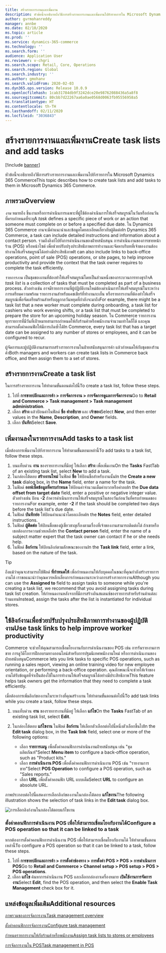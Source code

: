 ```yaml
---
title: สร้างรายการงานและเพิ่มงาน
description: หัวข้อนี้จะอธิบายถึงวิธีการสร้างรายการงานและเพิ่มงานไปยังรายการใน Microsoft Dynamics 365 Commerce
author: gvrmohanreddy
manager: annbe
ms.date: 02/10/2020
ms.topic: article
ms.prod: ''
ms.service: dynamics-365-commerce
ms.technology: ''
ms.search.form: ''
audience: Application User
ms.reviewer: v-chgri
ms.search.scope: Retail, Core, Operations
ms.search.region: Global
ms.search.industry: ''
ms.author: gmohanv
ms.search.validFrom: 2020-02-03
ms.dyn365.ops.version: Release 10.0.9
ms.openlocfilehash: 1cab31784db9f3242dce20e98762088436a5a8f8
ms.sourcegitcommit: 80cbb7d22267aa6a0ae0568d0063fb95556958a5
ms.translationtype: HT
ms.contentlocale: th-TH
ms.lasthandoff: 02/11/2020
ms.locfileid: "3036843"
---
```

# <a name="create-task-lists-and-add-tasks"></a><span data-ttu-id="352cf-103">สร้างรายการงานและเพิ่มงาน</span><span class="sxs-lookup"><span data-stu-id="352cf-103">Create task lists and add tasks</span></span>

[!include [banner](includes/banner.md)]

<span data-ttu-id="352cf-104">หัวข้อนี้จะอธิบายถึงวิธีการสร้างรายการงานและเพิ่มงานไปยังรายการใน Microsoft Dynamics 365 Commerce</span><span class="sxs-lookup"><span data-stu-id="352cf-104">This topic describes how to create task lists and add tasks to them in Microsoft Dynamics 365 Commerce.</span></span>

## <a name="overview"></a><span data-ttu-id="352cf-105">ภาพรวม</span><span class="sxs-lookup"><span data-stu-id="352cf-105">Overview</span></span>

<span data-ttu-id="352cf-106">*งาน* หมายถึง ชิ้นงานหรือการดำเนินการเฉพาะที่ผู้ใช้ต้องดำเนินการให้เสร็จสมบูรณ์ในวันหรือก่อนวันที่ครบกำหนดที่ระบุ</span><span class="sxs-lookup"><span data-stu-id="352cf-106">A *task* defines a specific piece of work or an action that someone must complete on or before a specified due date.</span></span> <span data-ttu-id="352cf-107">ใน Dynamics 365 Commerce งานจะมีคำแนะนำและข้อมูลโดยละเอียดเกี่ยวกับผู้ติดต่อ</span><span class="sxs-lookup"><span data-stu-id="352cf-107">In Dynamics 365 Commerce, a task can include detailed instructions and information about a contact person.</span></span> <span data-ttu-id="352cf-108">รวมถึงลิงก์ไปยังการดำเนินงานของฝ่ายสนับสนุน การดำเนินงานของการขายหน้าร้าน (POS) หรือหน้าไซต์ เพื่อช่วยปรับปรุงประสิทธิภาพการทำงานและจัดหาบริบทที่เจ้าของงานต้องทำงานให้เสร็จสมบูรณ์ได้อย่างมีประสิทธิภาพ</span><span class="sxs-lookup"><span data-stu-id="352cf-108">It can also include links to back-office operations, point of sale (POS) operations, or site pages, to help improve productivity and provide the context that the task owner requires to complete the task efficiently.</span></span>

<span data-ttu-id="352cf-109">*รายการงาน* เป็นชุดของงานที่ต้องทำให้เสร็จสมบูรณ์โดยเป็นส่วนหนึ่งของกระบวนการทางธุรกิจ</span><span class="sxs-lookup"><span data-stu-id="352cf-109">A *task list* is a collection of tasks that must be completed as part of a business process.</span></span> <span data-ttu-id="352cf-110">ตัวอย่างเช่น อาจมีรายการงานที่ผู้ปฏิบัติงานใหม่ต้องดำเนินการให้เสร็จสมบูรณ์ในระหว่างการเตรียมความพร้อม รายการงานสำหรับแคชเชียร์ที่ทำงานกะเย็น หรือรายการงานที่ต้องทำให้เสร็จสมบูรณ์เพื่อจัดเตรียมร้านสำหรับฤดูกาลวันหยุดที่กำลังจะมาถึง</span><span class="sxs-lookup"><span data-stu-id="352cf-110">For example, there might be a task list that a new worker must complete during onboarding, a task list for cashiers who work evening shifts, or a task list that must be completed to prepare the store for an upcoming holiday season.</span></span> <span data-ttu-id="352cf-111">ใน Commerce รายการงานทุกรายการที่มีวันที่เป้าหมายสามารถกำหนดให้กับร้านค้าหรือพนักงานจำนวนเท่าใดก็ได้ และคุณสามารถตั้งค่าคอนฟิกให้มีการเกิดซ้ำได้</span><span class="sxs-lookup"><span data-stu-id="352cf-111">In Commerce, every task list that has a target date can be assigned to any number of stores or employees, and it can be configured to recur.</span></span>

<span data-ttu-id="352cf-112">ผู้จัดการและผู้ปฏิบัติงานสามารถสร้างรายการงานในฝ่ายสนับสนุนการค้า แล้วกำหนดให้กับชุดของร้านค้า</span><span class="sxs-lookup"><span data-stu-id="352cf-112">Both managers and workers can create task lists in Commerce back office, and then assign them to a set of stores.</span></span>

## <a name="create-a-task-list"></a><span data-ttu-id="352cf-113">สร้างรายการงาน</span><span class="sxs-lookup"><span data-stu-id="352cf-113">Create a task list</span></span>

<span data-ttu-id="352cf-114">ในการสร้างรายการงาน ให้ทำตามขั้นตอนต่อไปนี้</span><span class="sxs-lookup"><span data-stu-id="352cf-114">To create a task list, follow these steps.</span></span>

1. <span data-ttu-id="352cf-115">ไปที่ **การขายปลีกและการค้า \> การจัดการงาน \> การจัดการดูแลการจัดการงาน**</span><span class="sxs-lookup"><span data-stu-id="352cf-115">Go to **Retail and Commerce \> Task management \> Task management administration**.</span></span>
1. <span data-ttu-id="352cf-116">เลือก **สร้าง** แล้วป้อนค่าในฟิลด์ **ชื่อ** **คำอธิบาย** และ **เจ้าของ**</span><span class="sxs-lookup"><span data-stu-id="352cf-116">Select **New**, and then enter values in the **Name**, **Description**, and **Owner** fields.</span></span>
1. <span data-ttu-id="352cf-117">เลือก **บันทึก**</span><span class="sxs-lookup"><span data-stu-id="352cf-117">Select **Save**.</span></span>

## <a name="add-tasks-to-a-task-list"></a><span data-ttu-id="352cf-118">เพิ่มงานลงในรายการงาน</span><span class="sxs-lookup"><span data-stu-id="352cf-118">Add tasks to a task list</span></span>

<span data-ttu-id="352cf-119">เมื่อต้องการเพิ่มงานไปยังรายการงาน ให้ทำตามขั้นตอนเหล่านี้</span><span class="sxs-lookup"><span data-stu-id="352cf-119">To add tasks to a task list, follow these steps.</span></span>
 
1. <span data-ttu-id="352cf-120">บนแท็บด่วน **งาน** ของรายการงานที่มีอยู่ ให้เลือก **สร้าง** เพื่อเพิ่มงาน</span><span class="sxs-lookup"><span data-stu-id="352cf-120">On the **Tasks** FastTab of an existing task list, select **New** to add a task.</span></span>
1. <span data-ttu-id="352cf-121">ในกล่องโต้ตอบ **สร้างงานใหม่** ในฟิลด์ **ชื่อ** ให้ป้อนชื่อสำหรับงานนั้น</span><span class="sxs-lookup"><span data-stu-id="352cf-121">In the **Create a new task** dialog box, in the **Name** field, enter a name for the task.</span></span>
1. <span data-ttu-id="352cf-122">ในฟิลด์ **ออฟเซ็ตข้อมูลที่ครบกำหนด** ให้ป้อนค่าจำนวนเต็มค่าบวกหรือค่าลบ</span><span class="sxs-lookup"><span data-stu-id="352cf-122">In the **Due data offset from target date** field, enter a positive or negative integer value.</span></span> <span data-ttu-id="352cf-123">ตัวอย่างเช่น ป้อน **-2** ถ้าควรดำเนินการงานให้เสร็จสมบูรณ์ในสองวันก่อนวันที่ครบกำหนดของรายการงาน</span><span class="sxs-lookup"><span data-stu-id="352cf-123">For example, enter **-2** if the task should be completed two days before the task list's due date.</span></span>
1. <span data-ttu-id="352cf-124">ในฟิลด์ **บันทึกย่อ** ให้ป้อนคำแนะนำโดยละเอียด</span><span class="sxs-lookup"><span data-stu-id="352cf-124">In the **Notes** field, enter detailed instructions.</span></span>
1. <span data-ttu-id="352cf-125">ในฟิลด์ **ผู้ติดต่อ** ให้ป้อนชื่อของผู้เชี่ยวชาญเรื่องตามเรื่องที่เจ้าของงานสามารถติดต่อได้ ถ้าเขาหรือเธอต้องการความช่วยเหลือ</span><span class="sxs-lookup"><span data-stu-id="352cf-125">In the **Contact person** field, enter the name of a subject matter expert that the task owner can contact if he or she needs help.</span></span>
1. <span data-ttu-id="352cf-126">ในฟิลด์ **ลิงก์งาน** ให้ป้อนลิงก์ตามลักษณะของงาน</span><span class="sxs-lookup"><span data-stu-id="352cf-126">In the **Task link** field, enter a link, based on the nature of the task.</span></span>

> [!TIP]
> <span data-ttu-id="352cf-127">ถึงแม้ว่าคุณจะสามารถใช้ฟิลด์ **ที่กำหนดให้** เพื่อกำหนดงานให้กับบุคคลในขณะที่คุณกำลังสร้างรายการงานได้ เราขอแนะนำว่าคุณควรหลีกเลี่ยงการกำหนดงานระหว่างการสร้างรายการงาน</span><span class="sxs-lookup"><span data-stu-id="352cf-127">Although you can use the **Assigned to** field to assign tasks to someone while you're creating a task list, we recommend that you avoid assigning tasks during task list creation.</span></span> <span data-ttu-id="352cf-128">ให้กำหนดงานหลังจากที่มีการสร้างอินสแตนซ์ของรายการสำหรับร้านค้าแต่ละร้านแทน</span><span class="sxs-lookup"><span data-stu-id="352cf-128">Instead, assign the tasks after the list is instantiated for individual stores.</span></span>

## <a name="use-task-links-to-help-improve-worker-productivity"></a><span data-ttu-id="352cf-129">ใช้ลิงก์งานเพื่อช่วยปรับปรุงประสิทธิภาพการทำงานของผู้ปฏิบัติงาน</span><span class="sxs-lookup"><span data-stu-id="352cf-129">Use task links to help improve worker productivity</span></span>

<span data-ttu-id="352cf-130">Commerce จะช่วยให้คุณสามารถเชื่อมโยงงานกับการดำเนินงานของ POS เช่น การรันรายงานการขาย การดูวิดีโอการฝึกอบรมทางออนไลน์สำหรับการปฐมนิเทศพนักงานใหม่ หรือการดำเนินงานของฝ่ายสนับสนุน</span><span class="sxs-lookup"><span data-stu-id="352cf-130">Commerce lets you link tasks to specific POS operations, such as running a sales report, viewing an online training video for new employee orientation, or performing a back-office operation.</span></span> <span data-ttu-id="352cf-131">คุณลักษณะนี้จะช่วยให้เจ้าของงานได้รับข้อมูลที่จำเป็นต้องใช้ในการทำงานให้เสร็จสมบูรณ์ได้อย่างมีประสิทธิภาพ</span><span class="sxs-lookup"><span data-stu-id="352cf-131">This feature helps task owners get the information that they need to complete a task efficiently.</span></span>

<span data-ttu-id="352cf-132">เมื่อต้องการเพิ่มลิงก์ของงานในระหว่างที่คุณสร้างงาน ให้ทำตามขั้นตอนต่อไปนี้</span><span class="sxs-lookup"><span data-stu-id="352cf-132">To add task links while you create a task, follow these steps.</span></span>

1. <span data-ttu-id="352cf-133">บนแท็บด่วน **งาน** ของรายการงานที่มีอยู่ ให้เลือก **แก้ไข**</span><span class="sxs-lookup"><span data-stu-id="352cf-133">On the **Tasks** FastTab of an existing task list, select **Edit**.</span></span>
1. <span data-ttu-id="352cf-134">ในกล่องโต้ตอบ **แก้ไขงาน** ในฟิลด์ **ลิงก์งาน** ให้เลือกตัวเลือกต่อไปนี้หนึ่งตัวเลือกขึ้นไป</span><span class="sxs-lookup"><span data-stu-id="352cf-134">In the **Edit task** dialog box, in the **Task link** field, select one or more of the following options:</span></span>

    - <span data-ttu-id="352cf-135">เลือก **รายการเมนู** เพื่อตั้งค่าคอนฟิกการดำเนินงานฝ่ายสนับสนุน เช่น "ชุดผลิตภัณฑ์"</span><span class="sxs-lookup"><span data-stu-id="352cf-135">Select **Menu item** to configure a back-office operation, such as "Product kits."</span></span>
    - <span data-ttu-id="352cf-136">เลือก **การดำเนินงาน POS** เพื่อตั้งค่าคอนฟิกการดำเนินงาน POS เช่น "รายงานการขาย"</span><span class="sxs-lookup"><span data-stu-id="352cf-136">Select **POS Operation** to configure a POS operation, such as "Sales reports."</span></span>
    - <span data-ttu-id="352cf-137">เลือก **URL** เพื่อตั้งค่าคอนฟิก URL แบบเต็ม</span><span class="sxs-lookup"><span data-stu-id="352cf-137">Select **URL** to configure an absolute URL.</span></span>

<span data-ttu-id="352cf-138">ภาพประกอบต่อไปนี้แสดงการเลือกลิงก์ของงานในกล่องโต้ตอบ **แก้ไขงาน**</span><span class="sxs-lookup"><span data-stu-id="352cf-138">The following illustration shows the selection of task links in the **Edit task** dialog box.</span></span>

![การเลือกลิงก์งานในกล่องโต้ตอบแก้ไขงาน](media/HQ-POS-Tasks-Linking.png)

### <a name="configure-a-pos-operation-so-that-it-can-be-linked-to-a-task"></a><span data-ttu-id="352cf-140">ตั้งค่าคอนฟิกการดำเนินงาน POS เพื่อให้สามารถเชื่อมโยงกับงานได้</span><span class="sxs-lookup"><span data-stu-id="352cf-140">Configure a POS operation so that it can be linked to a task</span></span>

<span data-ttu-id="352cf-141">หากต้องการตั้งค่าคอนฟิกการดำเนินงาน POS เพื่อให้สามารถเชื่อมโยงกับงานได้ ให้ทำตามขั้นตอนเหล่านี้</span><span class="sxs-lookup"><span data-stu-id="352cf-141">To configure a POS operation so that it can be linked to a task, follow these steps.</span></span>

1. <span data-ttu-id="352cf-142">ไปที่ **การขายปลีกและการค้า \> การตั้งค่าช่องทาง \> การตั้งค่า POS \> POS \> การดำเนินการ POS**</span><span class="sxs-lookup"><span data-stu-id="352cf-142">Go to **Retail and Commerce \> Channel setup \> POS setup \> POS \> POS operations**.</span></span>
1. <span data-ttu-id="352cf-143">เลือก **แก้ไข** ค้นหาการดำเนินงาน POS และเลือกกล่องกาเครื่องหมาย **เปิดใช้งานการจัดการงาน**</span><span class="sxs-lookup"><span data-stu-id="352cf-143">Select **Edit**, find the POS operation, and then select the **Enable Task Management** check box for it.</span></span>

## <a name="additional-resources"></a><span data-ttu-id="352cf-144">แหล่งข้อมูลเพิ่มเติม</span><span class="sxs-lookup"><span data-stu-id="352cf-144">Additional resources</span></span>

[<span data-ttu-id="352cf-145">ภาพรวมของการจัดการงาน</span><span class="sxs-lookup"><span data-stu-id="352cf-145">Task management overview</span></span>](task-mgmt-overview.md)

[<span data-ttu-id="352cf-146">ตั้งค่าคอนฟิกการจัดการงาน</span><span class="sxs-lookup"><span data-stu-id="352cf-146">Configure task management</span></span>](task-mgmt-configure.md)

[<span data-ttu-id="352cf-147">กำหนดรายการงานให้กับร้านค้าหรือพนักงาน</span><span class="sxs-lookup"><span data-stu-id="352cf-147">Assign task lists to stores or employees</span></span>](task-mgmt-assign-lists.md)

[<span data-ttu-id="352cf-148">การจัดการงานใน POS</span><span class="sxs-lookup"><span data-stu-id="352cf-148">Task management in POS</span></span>](task-mgmt-POS.md)
